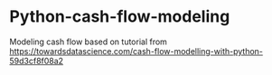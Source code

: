 # Python-cash-flow-modeling
 Modeling cash flow based on tutorial from https://towardsdatascience.com/cash-flow-modelling-with-python-59d3cf8f08a2
